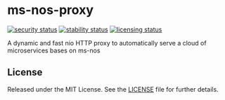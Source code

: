 ms-nos-proxy
============


[![security status](https://qa.meterian.io/badge/pb/b8f06189-ff65-4b8a-88a6-02c1693e3fb0/security)](https://qa.meterian.io/projects/?pid=b8f06189-ff65-4b8a-88a6-02c1693e3fb0) [![stability status](https://qa.meterian.io/badge/pb/b8f06189-ff65-4b8a-88a6-02c1693e3fb0/stability)](https://qa.meterian.io/projects/?pid=b8f06189-ff65-4b8a-88a6-02c1693e3fb0) [![licensing status](https://qa.meterian.io/badge/pb/b8f06189-ff65-4b8a-88a6-02c1693e3fb0/licensing)](https://qa.meterian.io/projects/?pid=b8f06189-ff65-4b8a-88a6-02c1693e3fb0)

A dynamic and fast nio HTTP proxy to automatically serve a cloud of microservices bases on ms-nos


## License

Released under the MIT License.  See the [LICENSE](LICENSE) file for further details.

